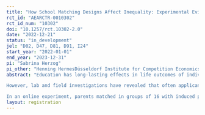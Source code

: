 ```yaml
---
title: "How School Matching Designs Affect Inequality: Experimental Evidence"
rct_id: "AEARCTR-0010302"
rct_id_num: "10302"
doi: "10.1257/rct.10302-2.0"
date: "2022-12-21"
status: "in_development"
jel: "D02, D47, D81, D91, I24"
start_year: "2022-01-01"
end_year: "2023-12-31"
pi: "Sabrina Herzog"
pi_other: "Henning HermesDüsseldorf Institute for Competition Economics - Heinrich-Heine-University Düsseldorf"
abstract: "Education has long-lasting effects in life outcomes of individuals. For some time now, market designers investigate matching mechanisms for school allocation, aiming to enhance fairness and ensure equal opportunities for children. Widely discussed are the Immediate-Acceptance (IA) and the Deferred-Acceptance (DA) mechanism, where the latter one has been agreed upon as more desirable due to its strategy-proofness which makes truthful preference submission a dominant strategy.
However, lab and field investigations have revealed that often applicants do not understand the strategy-proofness of the mechanism. This becomes especially problematic if applicants differ in submission strategies correlating with their socio-economic status (SES). The intended fairness might actually end up in an even higher socio-economic gap in educational outcomes.
In an online experiment, parents matched in groups of 16 with induced preferences over 4 schools have to choose a school ranking. After explaining them either the IA or DA mechanism we ask them to submit an application form for a school choice problem in which they compete over the 16 seats at the 4 schools. We pre-select parents by SES. In an additional treatment variation, we examine whether advice on the submission strategy (‘skip-the-middle school’ in IA and ‘submit the true preference order’ in DA) affects the socio-economic gap in school admissions. To gain a deeper understanding of what drives parents’ choices, we additionally elicit survey measures including, e.g., cognitive ability, beliefs about other parents’ behavior and returns to school quality, or trust in institutions."
layout: registration
---
```


